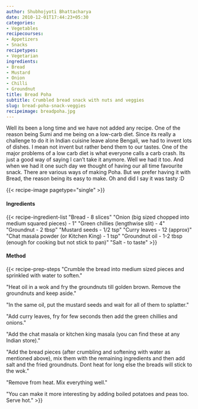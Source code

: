 ```yaml
---
author: Shubhojyoti Bhattacharya
date: 2010-12-01T17:44:23+05:30
categories:
- Vegetables
recipecourses:
- Appetizers
- Snacks
recipetypes:
- Vegetarian
ingredients:
- Bread
- Mustard
- Onion
- Chilli
- Groundnut
title: Bread Poha
subtitle: Crumbled bread snack with nuts and veggies
slug: bread-poha-snack-veggies
recipeimage: breadpoha.jpg
---
```


Well its been a long time and we have not added any recipe. One of the reason being Sumi and me being on a low-carb diet. Since its really a challenge to do it in Indian cuisine leave alone Bengali, we had to invent lots of dishes. I mean not invent but rather bend them to our tastes. One of the major problems of a low carb diet is what everyone calls a carb crash. Its just a good way of saying I can’t take it anymore. Well we had it too. And when we had it one such day we thought of having our all time favourite snack. There are various ways of making Poha. But we prefer having it with Bread, the reason being its easy to make. Oh and did I say it was tasty :D

{{< recipe-image pagetype="single" >}}

#### Ingredients

{{< recipe-ingredient-list
"Bread - 8 slices"
"Onion (big sized chopped into medium squared pieces) - 1"
"Green chillies (lengthwise slit) - 4"
"Groundnut - 2 tbsp"
"Mustard seeds - 1/2 tsp"
"Curry leaves - 12 (approx)"
"Chat masala powder (or Kitchen King) - 1 tsp"
"Groundnut oil - 1-2 tbsp (enough for cooking but not stick to pan)"
"Salt - to taste" >}}

#### Method

{{< recipe-prep-steps
"Crumble the bread into medium sized pieces and sprinkled with water to soften."

"Heat oil in a wok and fry the groundnuts till golden brown. Remove the groundnuts and keep aside."

"In the same oil, put the mustard seeds and wait for all of them to splatter."

"Add curry leaves, fry for few seconds then add the green chillies and onions."

"Add the chat masala or kitchen king masala (you can find these at any Indian store)."

"Add the bread pieces (after crumbling and softening with water as mentioned above), mix them with the remaining ingredients and then add salt and the fried groundnuts. Dont heat for long else the breads will stick to the wok."

"Remove from heat. Mix everything well."

"You can make it more interesting by adding boiled potatoes and peas too. Serve hot." >}}
